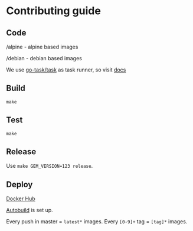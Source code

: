 # Contributing guide

## Code

/alpine - alpine based images

/debian - debian based images

We use [go-task/task](https://github.com/go-task/task) as task runner, so visit [docs](https://taskfile.org)

## Build

`make`

## Test

`make`

## Release

Use `make GEM_VERSION=123 release`. 

## Deploy

[Docker Hub](https://hub.docker.com/r/antonmarin/github-pages/)

[Autobuild](https://docs.docker.com/docker-hub/builds/) is set up.

Every push in master = `latest*` images.
Every `[0-9]+` tag = `[tag]*` images.
